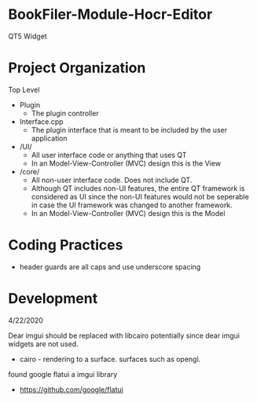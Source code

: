# BookFiler-Module-Hocr-Editor
QT5 Widget

# Project Organization
Top Level
* Plugin
  * The plugin controller
* Interface.cpp
  * The plugin interface that is meant to be included by the user application
* /UI/
  * All user interface code or anything that uses QT
  * In an Model-View-Controller (MVC) design this is the View
* /core/
  * All non-user interface code. Does not include QT.
  * Although QT includes non-UI features, the entire QT framework is considered as UI since the non-UI features would not be seperable in case the UI framework was changed to another framework.
  * In an Model-View-Controller (MVC) design this is the Model


# Coding Practices
* header guards are all caps and use underscore spacing

# Development

4/22/2020

Dear imgui should be replaced with libcairo potentially since dear imgui widgets are not used.

* cairo - rendering to a surface. surfaces such as opengl.

found google flatui a imgui library
* https://github.com/google/flatui
